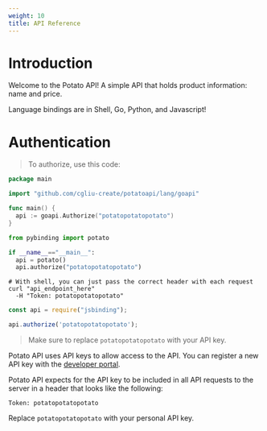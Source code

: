 ```yaml
---
weight: 10
title: API Reference
---
```


# Introduction

Welcome to the Potato API! A simple API that holds product information: name and price.

Language bindings are in Shell, Go, Python, and Javascript! 


# Authentication

> To authorize, use this code:

```go
package main

import "github.com/cgliu-create/potatoapi/lang/goapi"

func main() {
  api := goapi.Authorize("potatopotatopotato")
}
```

```python
from pybinding import potato

if __name__=="__main__":
  api = potato()
  api.authorize("potatopotatopotato")
```

```shell
# With shell, you can just pass the correct header with each request
curl "api_endpoint_here"
  -H "Token: potatopotatopotato"
```

```javascript
const api = require("jsbinding");

api.authorize('potatopotatopotato');
```

> Make sure to replace `potatopotatopotato` with your API key.

Potato API uses API keys to allow access to the API. You can register a new API key with the [developer portal](http://example.com/developers).

Potato API expects for the API key to be included in all API requests to the server in a header that looks like the following:

`Token: potatopotatopotato`

<aside class="notice">
Replace <code>potatopotatopotato</code> with your personal API key.
</aside>
